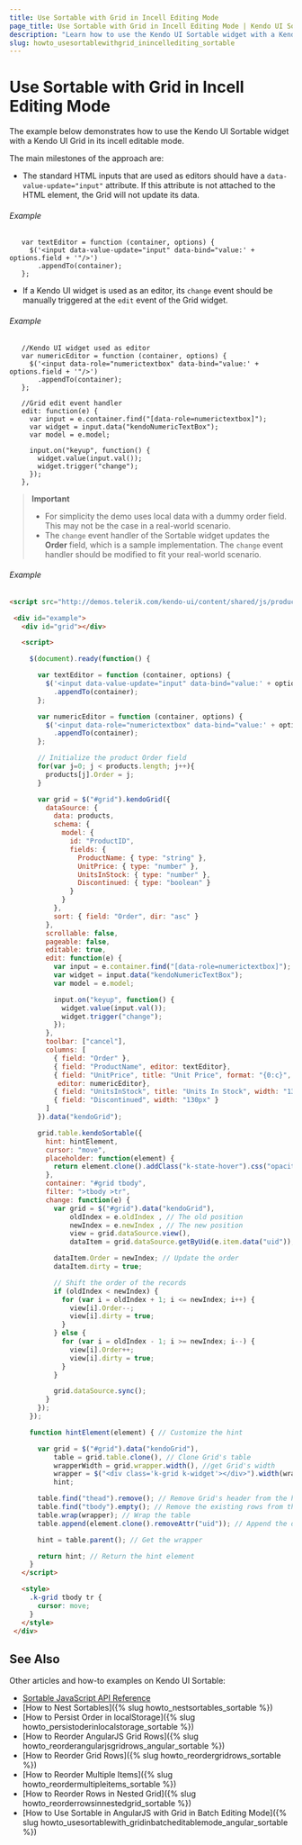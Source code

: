 ```yaml
---
title: Use Sortable with Grid in Incell Editing Mode
page_title: Use Sortable with Grid in Incell Editing Mode | Kendo UI Sortable
description: "Learn how to use the Kendo UI Sortable widget with a Kendo UI Grid in a incell editable mode."
slug: howto_usesortablewithgrid_inincellediting_sortable
---
```


# Use Sortable with Grid in Incell Editing Mode

The example below demonstrates how to use the Kendo UI Sortable widget with a Kendo UI Grid in its incell editable mode.

The main milestones of the approach are:

* The standard HTML inputs that are used as editors should have a `data-value-update="input"` attribute. If this attribute is not attached to the HTML element, the Grid will not update its data.

###### Example

       var textEditor = function (container, options) {
         $('<input data-value-update="input" data-bind="value:' + options.field + '"/>')
           .appendTo(container);
       };

* If a Kendo UI widget is used as an editor, its `change` event should be manually triggered at the `edit` event of the Grid widget.

###### Example

       //Kendo UI widget used as editor
       var numericEditor = function (container, options) {
         $('<input data-role="numerictextbox" data-bind="value:' + options.field + '"/>')
           .appendTo(container);
       };

       //Grid edit event handler
       edit: function(e) {
         var input = e.container.find("[data-role=numerictextbox]");
         var widget = input.data("kendoNumericTextBox");
         var model = e.model;

         input.on("keyup", function() {
           widget.value(input.val());
           widget.trigger("change");
         });
       },

> **Important**
> * For simplicity the demo uses local data with a dummy order field. This may not be the case in a real-world scenario.
> * The `change` event handler of the Sortable widget updates the **Order** field, which is a sample implementation. The `change` event handler should be modified to fit your real-world scenario.

###### Example

```html
<script src="http://demos.telerik.com/kendo-ui/content/shared/js/products.js"></script>

 <div id="example">
   <div id="grid"></div>

   <script>

     $(document).ready(function() {

       var textEditor = function (container, options) {
         $('<input data-value-update="input" data-bind="value:' + options.field + '"/>')
           .appendTo(container);
       };

       var numericEditor = function (container, options) {
         $('<input data-role="numerictextbox" data-bind="value:' + options.field + '"/>')
           .appendTo(container);
       };

       // Initialize the product Order field
       for(var j=0; j < products.length; j++){
         products[j].Order = j;
       }

       var grid = $("#grid").kendoGrid({
         dataSource: {
           data: products,
           schema: {
             model: {
               id: "ProductID",
               fields: {
                 ProductName: { type: "string" },
                 UnitPrice: { type: "number" },
                 UnitsInStock: { type: "number" },
                 Discontinued: { type: "boolean" }
               }
             }
           },
           sort: { field: "Order", dir: "asc" }
         },
         scrollable: false,
         pageable: false,
         editable: true,
         edit: function(e) {
           var input = e.container.find("[data-role=numerictextbox]");
           var widget = input.data("kendoNumericTextBox");
           var model = e.model;

           input.on("keyup", function() {
             widget.value(input.val());
             widget.trigger("change");
           });
         },
         toolbar: ["cancel"],
         columns: [
           { field: "Order" },
           { field: "ProductName", editor: textEditor},
           { field: "UnitPrice", title: "Unit Price", format: "{0:c}", width: "130px",
            editor: numericEditor},
           { field: "UnitsInStock", title: "Units In Stock", width: "130px",editor: numericEditor },
           { field: "Discontinued", width: "130px" }
         ]
       }).data("kendoGrid");

       grid.table.kendoSortable({
         hint: hintElement,
         cursor: "move",
         placeholder: function(element) {
           return element.clone().addClass("k-state-hover").css("opacity", 0.65);
         },
         container: "#grid tbody",
         filter: ">tbody >tr",
         change: function(e) {
           var grid = $("#grid").data("kendoGrid"),
               oldIndex = e.oldIndex , // The old position
               newIndex = e.newIndex , // The new position
               view = grid.dataSource.view(),
               dataItem = grid.dataSource.getByUid(e.item.data("uid")); // Retrieve the moved dataItem

           dataItem.Order = newIndex; // Update the order
           dataItem.dirty = true;

           // Shift the order of the records
           if (oldIndex < newIndex) {
             for (var i = oldIndex + 1; i <= newIndex; i++) {
               view[i].Order--;
               view[i].dirty = true;
             }
           } else {
             for (var i = oldIndex - 1; i >= newIndex; i--) {
               view[i].Order++;
               view[i].dirty = true;
             }
           }

           grid.dataSource.sync();
         }
       });
     });

     function hintElement(element) { // Customize the hint

       var grid = $("#grid").data("kendoGrid"),
           table = grid.table.clone(), // Clone Grid's table
           wrapperWidth = grid.wrapper.width(), //get Grid's width
           wrapper = $("<div class='k-grid k-widget'></div>").width(wrapperWidth),
           hint;

       table.find("thead").remove(); // Remove Grid's header from the hint
       table.find("tbody").empty(); // Remove the existing rows from the hint
       table.wrap(wrapper); // Wrap the table
       table.append(element.clone().removeAttr("uid")); // Append the dragged element

       hint = table.parent(); // Get the wrapper

       return hint; // Return the hint element
     }
   </script>

   <style>
     .k-grid tbody tr {
       cursor: move;
     }
   </style>
 </div>
```

## See Also

Other articles and how-to examples on Kendo UI Sortable:

* [Sortable JavaScript API Reference](/api/javascript/ui/sortable)
* [How to Nest Sortables]({% slug howto_nestsortables_sortable %})
* [How to Persist Order in localStorage]({% slug howto_persistoderinlocalstorage_sortable %})
* [How to Reorder AngularJS Grid Rows]({% slug howto_reorderangularjsgridrows_angular_sortable %})
* [How to Reorder Grid Rows]({% slug howto_reordergridrows_sortable %})
* [How to Reorder Multiple Items]({% slug howto_reordermultipleitems_sortable %})
* [How to Reorder Rows in Nested Grid]({% slug howto_reorderrowsinnestedgrid_sortable %})
* [How to Use Sortable in AngularJS with Grid in Batch Editing Mode]({% slug howto_usesortablewith_gridinbatcheditablemode_angular_sortable %})
